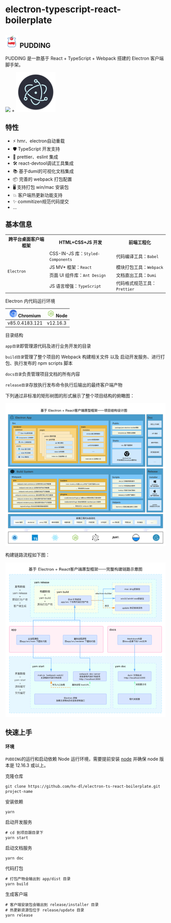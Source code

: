 # electron-typescript-react-boilerplate

## <img class="pudding-logo" src="./docs/public/pudding.png" width="40"> PUDDING

PUDDING 是一款基于 React + TypeScript + Webpack 搭建的 Electron 客户端脚手架。

<div class="pic-plus">
  <img width="125" src="https://gw.alipayobjects.com/zos/antfincdn/aPkFc8Sj7n/method-draw-image.svg"/>
  <span>+</span>
  <img width="125" src="./docs/public/electron.png"/>
</div>


## 特性

- ⚡️ hmr、electron自动重载
- 🛡 TypeScript 开发支持
- 🍭 prettier、eslint 集成
- 🛠 react-devtool调试工具集成
- 📚 基于dumi的可视化文档集成
- 📦 完善的 webpack 打包配置
- 🖥 支持打包 win/mac 安装包
- 💥 客户端热更新功能支持
- ✨ commitizen规范代码提交
- ...

## 基本信息

<table>
	<tr>
	    <th>跨平台桌面客户端框架</th>
	    <th>HTML+CSS+JS 开发</th>
	    <th>前端工程化</th>  
	</tr >
	<tr >
	    <td rowspan="4"><code>Electron</code></td>
	    <td>CSS-IN-JS 库：<code>Styled-Components</code></td>
	    <td>代码编译工具：<code>Babel</code></td>
	</tr>
	<tr>
	    <td>JS MV* 框架：<code>React</code></td>
	    <td>模块打包工具：<code>Webpack</code></td>
	</tr>
	<tr>
	    <td>页面 UI 组件库：<code>Ant Design</code></td>
	    <td>文档直出工具：<code>Dumi</code></td>
	</tr>
	<tr>
	    <td>JS 语言增强：<code>TypeScript</code></td>
	    <td>代码格式规范工具：<code>Prettier</code></td>
	</tr>
</table>

Electron 内代码运行环境

| <img src="./docs/public/chromium.png" alt="chromium" width="24px" height="24px" /> Chromium | <img src="./docs/public/node.png" alt="nodejs" width="24px" height="24px" /> Node |
| ------------------------------------------------------------------------------------------ | -------------------------------------------------------------------------------- |
| v85.0.4183.121                                                                             | v12.16.3                                                                         |


目录结构

`app目录`即管理源代码及进行业务开发的目录

`build目录`管理了整个项目的 Webpack 构建相关文件 以及 启动开发服务、进行打包、执行发布的 npm scripts 脚本

`docs目录`负责管理项目文档的所有内容

`release目录`存放执行发布命令执行后输出的最终客户端产物

下列通过非标准的矩形树图的形式展示了整个项目结构的俯瞰图：

![目录结构设计图](./docs/public/design.png)


构建链路流程如下图：

![构建链路示意图](./docs/public/build.png)

## 快速上手

#### 环境

`PUDDING`的运行和启动依赖 Node 运行环境，需要提前安装 [node](https://nodejs.org/en/) 并确保 node 版本是 12.16.3 或以上。


克隆仓库

```git
git clone https://github.com/hx-dl/electron-ts-react-boilerplate.git project-name
```

安装依赖

```
yarn
```

启动开发服务
```shell
# cd 到项目跟目录下
yarn start
```

启动文档服务

```shell
yarn doc
```

代码打包

```shell
# 打包产物会输出到 app/dist 目录
yarn build
```

生成客户端

```shell
# 客户端安装包会输出到 release/installer 目录
# 热更新资源包位于 release/update 目录
yarn release
```
